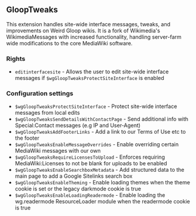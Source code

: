 ## GloopTweaks
This extension handles site-wide interface messages, tweaks, and improvements on Weird Gloop wikis. It is a fork of Wikimedia's WikimediaMessages with increased functionality, handling server-farm wide modifications to the core MediaWiki software.

### Rights
* `editinterfacesite` - Allows the user to edit site-wide interface messages if `$wgGloopTweaksProtectSiteInterface` is enabled

### Configuration settings
* `$wgGloopTweaksProtectSiteInterface` - Protect site-wide interface messages from local edits
* `$wgGloopTweaksSendDetailsWithContactPage` - Send additional info with Special:Contact messages (e.g IP and User-Agent)
* `$wgGloopTweaksAddFooterLinks` - Add a link to our Terms of Use etc to the footer
* `$wgGloopTweaksEnableMessageOverrides` - Enable overriding certain MediaWiki messages with our own
* `$wgGloopTweaksRequireLicensesToUpload` - Enforces requiring MediaWiki:Licenses to not be blank for uploads to be enabled
* `$wgGloopTweaksEnableSearchboxMetadata` - Add structured data to the main page to add a Google Sitelinks search box
* `$wgGloopTweaksEnableTheming` - Enable loading themes when the theme cookie is set or the legacy darkmode cookie is true
* `$wgGloopTweaksEnableLoadingReadermode` - Enable loading the wg.readermode ResourceLoader module when the readermode cookie is true